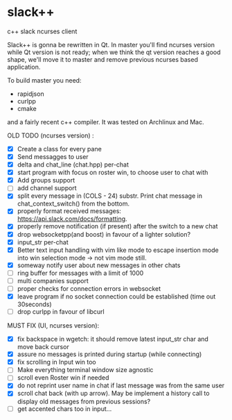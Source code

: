 # slack++
c++ slack ncurses client

Slack++ is gonna be rewritten in Qt.
In master you'll find ncurses version while Qt version is not ready; 
when we think the qt version reaches a good shape, we'll move it to master and remove previous ncurses based application.

To build master you need: 

* rapidjson
* curlpp
* cmake

and a fairly recent c++ compiler.
It was tested on Archlinux and Mac.

OLD TODO (ncurses version) :

- [x] Create a class for every pane
- [x] Send messagges to user
- [x] delta and chat_line (chat.hpp) per-chat
- [x] start program with focus on roster win, to choose user to chat with
- [x] Add groups support
- [ ] add channel support
- [x] split every message in (COLS - 24) substr. Print chat message in chat_context_switch() from the bottom.
- [x] properly format received messages: https://api.slack.com/docs/formatting.
- [x] properly remove notification (if present) after the switch to a new chat
- [x] drop websocketpp(and boost) in favour of a lighter solution?
- [x] input_str per-chat
- [x] Better text input handling with vim like mode to escape insertion mode into win selection mode -> not vim mode still.
- [x] someway notify user about new messages in other chats
- [ ] ring buffer for messages with a limit of 1000
- [ ] multi companies support
- [ ] proper checks for connection errors in websocket
- [x] leave program if no socket connection could be established (time out 30seconds)
- [ ] drop curlpp in favour of libcurl

MUST FIX (UI, ncurses version):

- [x] fix backspace in wgetch: it should remove latest input_str char and move back cursor
- [x] assure no messages is printed during startup (while connecting)
- [x] fix scrolling in Input win too
- [ ] Make everything terminal window size agnostic
- [ ] scroll even Roster win if needed
- [x] do not reprint user name in chat if last message was from the same user
- [x] scroll chat back (with up arrow). May be implement a history call to display old messages from previous sessions?
- [ ] get accented chars too in input...